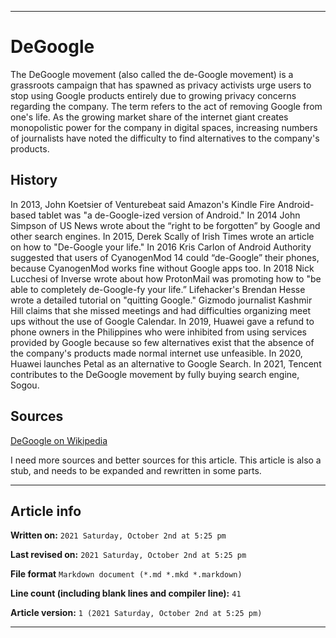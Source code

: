 
***

# DeGoogle

The DeGoogle movement (also called the de-Google movement) is a grassroots campaign that has spawned as privacy activists urge users to stop using Google products entirely due to growing privacy concerns regarding the company. The term refers to the act of removing Google from one's life. As the growing market share of the internet giant creates monopolistic power for the company in digital spaces, increasing numbers of journalists have noted the difficulty to find alternatives to the company's products.

## History

In 2013, John Koetsier of Venturebeat said Amazon's Kindle Fire Android-based tablet was "a de-Google-ized version of Android." In 2014 John Simpson of US News wrote about the “right to be forgotten” by Google and other search engines. In 2015, Derek Scally of Irish Times wrote an article on how to "De-Google your life." In 2016 Kris Carlon of Android Authority suggested that users of CyanogenMod 14 could “de-Google” their phones, because CyanogenMod works fine without Google apps too. In 2018 Nick Lucchesi of Inverse wrote about how ProtonMail was promoting how to "be able to completely de-Google-fy your life.” Lifehacker's Brendan Hesse wrote a detailed tutorial on "quitting Google." Gizmodo journalist Kashmir Hill claims that she missed meetings and had difficulties organizing meet ups without the use of Google Calendar. In 2019, Huawei gave a refund to phone owners in the Philippines who were inhibited from using services provided by Google because so few alternatives exist that the absence of the company's products made normal internet use unfeasible. In 2020, Huawei launches Petal as an alternative to Google Search. In 2021, Tencent contributes to the DeGoogle movement by fully buying search engine, Sogou.

## Sources

[DeGoogle on Wikipedia](https://en.wikipedia.org/wiki/DeGoogle)

I need more sources and better sources for this article. This article is also a stub, and needs to be expanded and rewritten in some parts.

***

## Article info

**Written on:** `2021 Saturday, October 2nd at 5:25 pm`

**Last revised on:** `2021 Saturday, October 2nd at 5:25 pm`

**File format** `Markdown document (*.md *.mkd *.markdown)`

**Line count (including blank lines and compiler line):** `41`

**Article version:** `1 (2021 Saturday, October 2nd at 5:25 pm)`

***

<!-- Tools

Quick copy and paste

https://github.com/seanpm2001/Degoogle-your-life/wiki/

!-->

